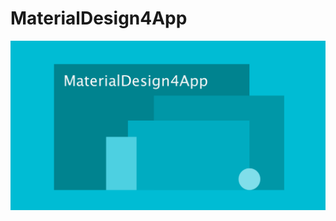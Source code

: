 # MaterialDesign4App
![优秀的MaterialDesign资源](https://github.com/liuzhanta/MaterialDesign4App/blob/master/materialDesign4app.png)

